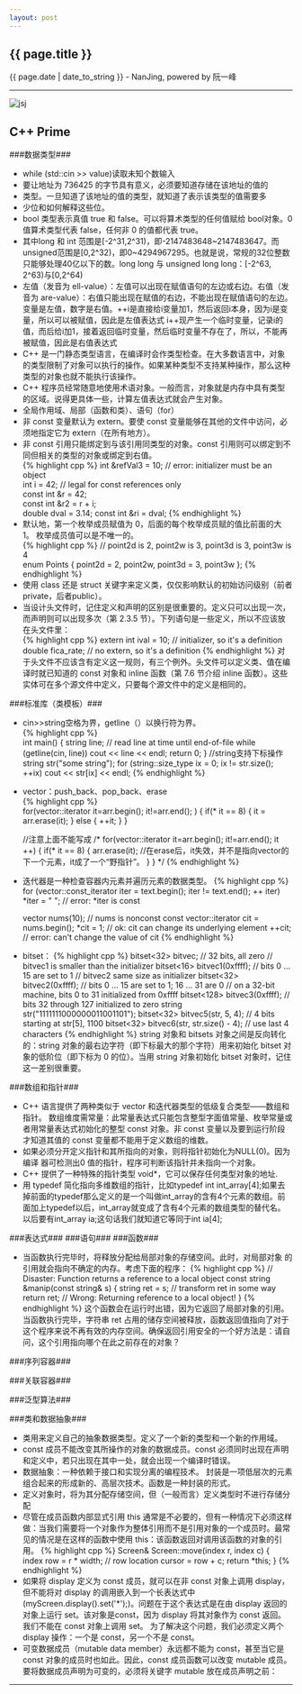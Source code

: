```yaml
---
layout: post
---
```


<h2>{{ page.title }}</h2>
<p class='meta'>{{ page.date | date_to_string }} - NanJing,  powered by 阮一峰</p>

----------

![jsj](http://he110jean.opendrive.com/files/MzdfMzU1MF9aVjlVTw/book.jpg)

## C++ Prime ##

###数据类型###
- while (std::cin >> value)读取未知个数输入  
- 要让地址为 736425 的字节具有意义，必须要知道存储在该地址的值的
- 类型。一旦知道了该地址的值的类型，就知道了表示该类型的值需要多
- 少位和如何解释这些位。   
- bool 类型表示真值 true 和 false。可以将算术类型的任何值赋给 bool对象。0 值算术类型代表 false，任何非 0 的值都代表 true。 
- 其中long 和 int 范围是[-2^31,2^31)，即-2147483648~2147483647。而unsigned范围是[0,2^32)，即0~4294967295。也就是说，常规的32位整数只能够处理40亿以下的数。long long 与 unsigned long long：[-2^63, 2^63)与[0,2^64)  
-  左值（发音为 ell-value）：左值可以出现在赋值语句的左边或右边。右值（发音为 are-value）：右值只能出现在赋值的右边，不能出现在赋值语句的左边。 变量是左值，数字是右值。++i是直接给i变量加1，然后返回i本身，因为i是变量，所以可以被赋值，因此是左值表达式
i++现产生一个临时变量，记录i的值，而后给i加1，接着返回临时变量，然后临时变量不存在了，所以，不能再被赋值，因此是右值表达式
-  C++ 是一门静态类型语言，在编译时会作类型检查。在大多数语言中，对象的类型限制了对象可以执行的操作。如果某种类型不支持某种操作，那么这种类型的对象也就不能执行该操作。
-  C++ 程序员经常随意地使用术语对象。一般而言，对象就是内存中具有类型的区域。说得更具体一些，计算左值表达式就会产生对象。
-  全局作用域、局部（函数和类）、语句（for）
-  非 const 变量默认为 extern。要使 const 变量能够在其他的文件中访问，必须地指定它为 extern（在所有地方）。 
-  非 const 引用只能绑定到与该引用同类型的对象。const 引用则可以绑定到不同但相关的类型的对象或绑定到右值。  
{% highlight cpp %}
	int &refVal3 = 10; // error: initializer must be an object  
	int i = 42;
	// legal for const references only  
	const int &r = 42;  
	const int &r2 = r + i;  
	double dval = 3.14;
	const int &ri = dval; 
{% endhighlight %}
- 默认地，第一个枚举成员赋值为 0，后面的每个枚举成员赋的值比前面的大1。 枚举成员值可以是不唯一的。    
{% highlight cpp %}
	// point2d is 2, point2w is 3, point3d is 3, point3w is 4  
	enum Points { point2d = 2, point2w,	point3d = 3, point3w }; 
{% endhighlight %}
- 使用 class 还是 struct 关键字来定义类，仅仅影响默认的初始访问级别（前者private，后者public）。 
- 当设计头文件时，记住定义和声明的区别是很重要的。定义只可以出现一次，而声明则可以出现多次（第 2.3.5 节）。下列语句是一些定义，所以不应该放在头文件里：  
{% highlight cpp %}
	extern int ival = 10; // initializer, so it's a definition  
	double fica_rate; // no extern, so it's a definition 
{% endhighlight %}
对于头文件不应该含有定义这一规则，有三个例外。头文件可以定义类、值在编译时就已知道的 const 对象和 inline 函数（第 7.6 节介绍 inline 函数）。这些实体可在多个源文件中定义，只要每个源文件中的定义是相同的。

###标准库（类模板）###
- cin>>string空格为界，getline（）以换行符为界。   
{% highlight cpp %}  
	int main()
	 {
		 string line;
		 // read line at time until end-of-file
		 while (getline(cin, line))
		 cout << line << endl;
		 return 0;
	 }
	//string支持下标操作
	string str("some string");
	for (string::size_type ix = 0; ix != str.size(); ++ix)
		cout << str[ix] << endl; 
{% endhighlight %}
- vector：push_back、pop_back、erase  
{% highlight cpp %}  
    for(vector<int>::iterator it=arr.begin(); it!=arr.end(); )
    {
        if(* it == 8)
        {
            it = arr.erase(it);
        }
        else
        {
            ++it;
        }
    }

	//注意上面不能写成
    /*
        for(vector<int>::iterator it=arr.begin(); it!=arr.end(); it ++)
        {
            if(* it == 8)
            {
                arr.erase(it);     //在erase后，it失效，并不是指向vector的下一个元素，it成了一个“野指针”。
            }
        }
	*/
{% endhighlight %}  
- 迭代器是一种检查容器内元素并遍历元素的数据类型。 
{% highlight cpp %}  
	for (vector<string>::const_iterator iter = text.begin();
	 iter != text.end(); ++ iter)
		*iter = " "; // error: *iter is const

	vector<int> nums(10); // nums is nonconst
	const vector<int>::iterator cit = nums.begin();
	*cit = 1; // ok: cit can change its underlying element
	++cit; // error: can't change the value of cit 
{% endhighlight %} 
- bitset：
{% highlight cpp %} 
	bitset<32> bitvec; // 32 bits, all zero
	// bitvec1 is smaller than the initializer
	bitset<16> bitvec1(0xffff); // bits 0 ... 15 are set to 1
	// bitvec2 same size as initializer
	bitset<32> bitvec2(0xffff); // bits 0 ... 15 are set to 1; 16 ... 31 are 0
	// on a 32-bit machine, bits 0 to 31 initialized from 0xffff
	bitset<128> bitvec3(0xffff); // bits 32 through 127 initialized to zero 
	string str("1111111000000011001101");
	bitset<32> bitvec5(str, 5, 4); // 4 bits starting at str[5], 1100
	bitset<32> bitvec6(str, str.size() - 4); // use last 4 characters 
{% endhighlight %} 
string 对象和 bitsets 对象之间是反向转化的：string 对象的最右边字符（即下标最大的那个字符）用来初始化 bitset 对象的低阶位（即下标为 0 的位）。当用 string 对象初始化 bitset 对象时，记住这一差别很重要。

###数组和指针###
- C++ 语言提供了两种类似于 vector 和迭代器类型的低级复合类型——数组和指针。
数组维度需常量：此常量表达式只能包含整型字面值常量、枚举常量或者用常量表达式初始化的整型 const 对象。非 const 变量以及要到运行阶段才知道其值的 const
变量都不能用于定义数组的维数。 
- 如果必须分开定义指针和其所指向的对象，则将指针初始化为NULL(0)。因为编译 器可检测出0 值的指针，程序可判断该指针并未指向一个对象。 
- C++ 提供了一种特殊的指针类型 void*，它可以保存任何类型对象的地址.
- 用 typedef 简化指向多维数组的指针，比如typedef int int_array[4];如果去掉前面的typedef那么定义的是一个叫做int_array的含有4个元素的数组。前面加上typedef以后，int_array就变成了含有4个元素的数组类型的替代名。以后要有int_array ia;这句话我们就知道它等同于int ia[4];

###表达式###
###语句###
###函数###
- 当函数执行完毕时，将释放分配给局部对象的存储空间。此时，对局部对象
的引用就会指向不确定的内存。考虑下面的程序：
{% highlight cpp %} 
 // Disaster: Function returns a reference to a local object
 const string &manip(const string& s)
 {
 string ret = s;
 // transform ret in some way
 return ret; // Wrong: Returning reference to a local object!
 }
{% endhighlight %} 
这个函数会在运行时出错，因为它返回了局部对象的引用。当函数执行完毕，字符串 ret 占用的储存空间被释放，函数返回值指向了对于这个程序来说不再有效的内存空间。确保返回引用安全的一个好方法是：请自问，这个引用指向哪个在此之前存在的对象？ 

###序列容器###

###关联容器###

###泛型算法###

###类和数据抽象###
- 类用来定义自己的抽象数据类型。定义了一个新的类型和一个新的作用域。
- const 成员不能改变其所操作的对象的数据成员。const 必须同时出现在声明和定义中，若只出现在其中一处，就会出现一个编译时错误。 
- 数据抽象：一种依赖于接口和实现分离的编程技术。 封装是一项低层次的元素组合起来的形成新的、高层次技术。函数是一种封装的形式。
- 定义对象时，将为其分配存储空间，但（一般而言）定义类型时不进行存储分配
- 尽管在成员函数内部显式引用 this 通常是不必要的，但有一种情况下必须这样做：当我们需要将一个对象作为整体引用而不是引用对象的一个成员时。最常见的情况是在这样的函数中使用 this：该函数返回对调用该函数的对象的引用。
{% highlight cpp %} 
	Screen& Screen::move(index r, index c)
	{	
		index row = r * width; // row location
		cursor = row + c;
		return *this;
	}
{% endhighlight %} 
- 如果将 display 定义为 const 成员，就可以在非 const 对象上调用 display，但不能将对 display 的调用嵌入到一个长表达式中(myScreen.display().set('*');)。问题在于这个表达式是在由 display 返回的对象上运行 set。该对象是const，因为 display 将其对象作为 const 返回。我们不能在 const 对象上调用 set。 为了解决这个问题，我们必须定义两个 display 操作：一个是 const，另一个不是 const。
- 可变数据成员（mutable data member）永远都不能为 const，甚至当它是const 对象的成员时也如此。因此，const 成员函数可以改变 mutable 成员。要将数据成员声明为可变的，必须将关键字 mutable 放在成员声明之前：

----------
